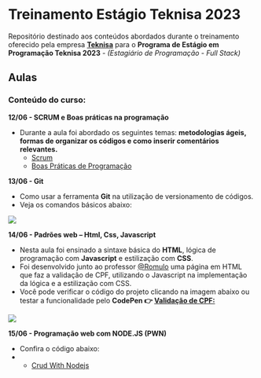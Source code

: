 # Treinamento Estágio Teknisa 2023

Repositório destinado aos conteúdos abordados durante o treinamento oferecido pela empresa **[Teknisa](https://www.teknisa.com/)** para o **Programa de Estágio em Programação Teknisa 2023** - *(Estagiário de Programação - Full Stack)*


## Aulas

### Conteúdo do curso:

**12/06 -  SCRUM e Boas práticas na programação**
- Durante a aula foi abordado os seguintes temas: **metodologias ágeis, formas de organizar os códigos e como inserir comentários relevantes.**
  - [Scrum](https://github.com/rafhaella/treinamento_estagio_teknisa/blob/main/aula-01/Scrum.pdf "Scrum")
  - [Boas Práticas de Programação](https://github.com/rafhaella/treinamento_estagio_teknisa/blob/main/aula-01/Boas_Praticas_Programacao.pdf "Boas Práticas de Programação")

**13/06 - Git**
- Como usar a ferramenta **Git** na utilização de versionamento de códigos.
- Veja os comandos básicos abaixo:
  
<a href="https://github.com/rafhaella/treinamento_estagio_teknisa/tree/main/aula-02"><img src="https://i.ibb.co/Z2X0Wg4/Captura-de-tela-2023-06-16-213843.png" border="0"></a>

**14/06 - Padrões web – Html, Css, Javascript**
- Nesta aula foi ensinado a sintaxe básica do **HTML**, lógica de programação com **Javascript** e estilização com **CSS**.
- Foi desenvolvido junto ao professor [@Romulo](https://github.com/RomuloLousada "Romulo") uma página em HTML que faz a validação de CPF, utilizando o Javascript na implementação da lógica e a estilização com CSS.
- Você pode verificar o código do projeto clicando na imagem abaixo ou testar a funcionalidade pelo **CodePen 👉 [Validação de CPF:](https://codepen.io/rafhaella/pen/abQNBYd)**

<a href="https://github.com/rafhaella/treinamento_estagio_teknisa/tree/main/aula-03/validacao-cpf"><img src="https://i.ibb.co/ZzgMxb9/Captura-de-tela-2023-06-16-184553.png" border="0"></a>

**15/06 - Programação web com NODE.JS (PWN)**
- Confira o código abaixo:
 - - [Crud With Nodejs](https://github.com/rafhaella/treinamento_estagio_teknisa/tree/main/aula-04/crud_with_nodejs/src "Crud With Nodejs")


